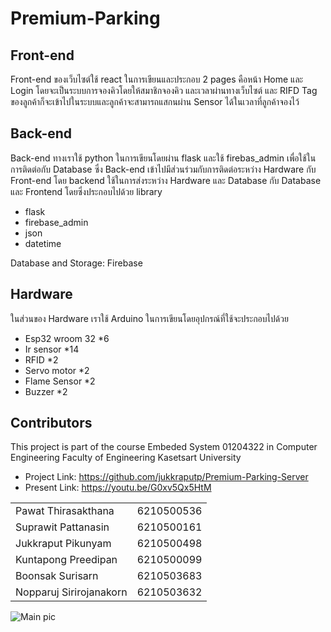 # Premium-Parking

## Front-end

Front-end ของเว็บไซต์ใช้ react ในการเขียนและประกอบ 2 pages คือหน้า Home และ Login โดยจะเป็นระบบการจองคิวโดยให้สมาชิกจองคิว
และเวลาผ่านทางเว็บไซต์ และ RIFD Tag ของลูกค้าก็จะเข้าไปในระบบและลูกค้าจะสามารถแสกนผ่าน Sensor ได้ในเวลาที่ลูกค้าจองไว้

## Back-end

Back-end ทางเราใช้ python ในการเขียนโดยผ่าน flask และใช้ firebas_admin เพื่อใช้ในการติดต่อกับ Database 
ซึ่ง Back-end เข้าไปมีส่วนร่วมกับการติดต่อระหว่าง Hardware กับ Front-end โดย backend ใช้ในการส่งระหว่าง Hardware และ Database 
กับ Database และ Frontend โดยซึ่งประกอบไปด้วย library 

- flask
- firebase_admin
- json
- datetime

Database and Storage: Firebase 

## Hardware

ในส่วนของ Hardware เราใช้ Arduino ในการเขียนโดยอุปกรณ์ที่ใช้จะประกอบไปด้วย

- Esp32 wroom 32 *6
- Ir sensor *14
- RFID *2
- Servo motor *2
- Flame Sensor *2
- Buzzer *2

## Contributors

This project is part of the course Embeded System 01204322 in Computer Engineering Faculty of Engineering Kasetsart University

- Project Link: <https://github.com/jukkraputp/Premium-Parking-Server>
- Present Link: <https://youtu.be/G0xv5Qx5HtM>

|                       |            |
| ----------------------| ---------- |
|Pawat Thirasakthana    | 6210500536 |
|Suprawit Pattanasin    | 6210500161 |
|Jukkraput Pikunyam     | 6210500498 |
|Kuntapong Preedipan    | 6210500099 |
|Boonsak Surisarn       | 6210503683 |
|Nopparuj Sirirojanakorn| 6210503632 |

![Main pic](https://cdn.discordapp.com/attachments/915420724234174544/961904458692960286/unknown.png)
